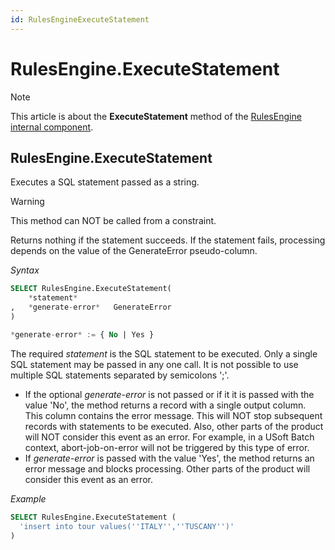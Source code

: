 ```yaml
---
id: RulesEngineExecuteStatement
---
```


# RulesEngine.ExecuteStatement



> [!NOTE]
> This article is about the **ExecuteStatement** method of the [RulesEngine internal component](/docs/Extensions/RulesEngine_internal_component).

## **RulesEngine.ExecuteStatement**

Executes a SQL statement passed as a string.

> [!WARNING]
> This method can NOT be called from a constraint.

Returns nothing if the statement succeeds. If the statement fails, processing depends on the value of the GenerateError pseudo-column.

*Syntax*

```sql
SELECT RulesEngine.ExecuteStatement(
    *statement*
,   *generate-error*   GenerateError
)

*generate-error* := { No | Yes }
```

The required *statement* is the SQL statement to be executed. Only a single SQL statement may be passed in any one call. It is not possible to use multiple SQL statements separated by semicolons ';'.

- If the optional *generate-error* is not passed or if it it is passed with the value 'No', the method returns a record with a single output column. This column contains the error message. This will NOT stop subsequent records with statements to be executed. Also, other parts of the product will NOT consider this event as an error. For example, in a USoft Batch context, abort-job-on-error will not be triggered by this type of error.
- If *generate-error* is passed with the value 'Yes', the method returns an error message and blocks processing. Other parts of the product will consider this event as an error.

*Example*

```sql
SELECT RulesEngine.ExecuteStatement (
  'insert into tour values(''ITALY'',''TUSCANY'')'
)
```

 